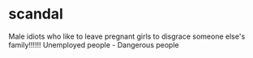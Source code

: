 # scandal
Male idiots who like to leave pregnant girls to disgrace someone else's family!!!!!! Unemployed people - Dangerous people
